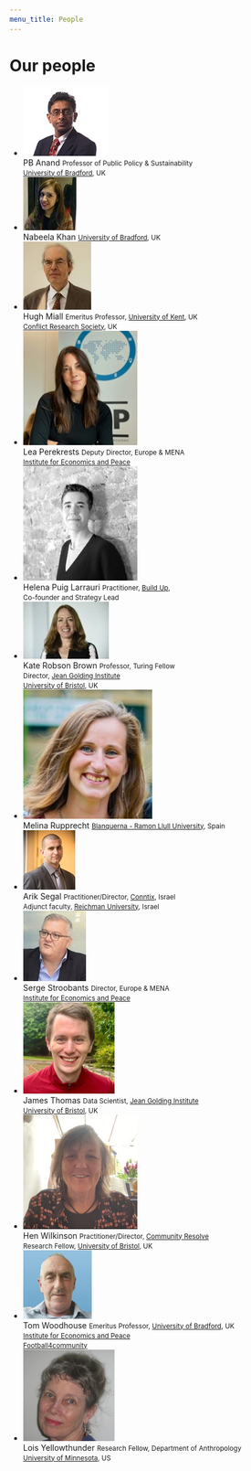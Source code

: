 ```yaml
---
menu_title: People
---
```


# Our people

<ul class="people-grid">
    <li>
        <img alt="Prathivadi Anand" src="/assets/people/prathivadi-anand.jpg">
        <div>
            PB Anand
            <small>
                Professor of Public Policy & Sustainability<br>
                <a href="https://www.bradford.ac.uk/">University of Bradford</a>, UK
            </small>
        </div>
    </li>
    <li>
        <img alt="Nabeela Khan" src="/assets/people/nabeela-khan.jpg">
        <div>
            Nabeela Khan
            <small>
                <a href="https://www.bradford.ac.uk/">University of Bradford</a>, UK
            </small>
        </div>
    </li>
    <li>
        <img alt="Hugh Miall" src="/assets/people/hugh-miall.jpg">
        <div>
            Hugh Miall
            <small>
                Emeritus Professor, <a href="https://www.kent.ac.uk/">University of Kent</a>, UK<br>
                <a href="https://conflictresearchsociety.org/">Conflict Research Society</a>, UK
            </small>
        </div>
    </li>
    <li>
        <img alt="Lea Perekrests" src="/assets/people/lea-perekrests.jpg">
        <div>
            Lea Perekrests
            <small>
                Deputy Director, Europe & MENA<br>
                <a href="https://www.economicsandpeace.org/">Institute for Economics and Peace</a>
            </small>
        </div>
    </li>
    <li>
        <img alt="Helena Puig Larrauri" src="/assets/people/helena-puig-larrauri.jpg">
        <div>
            Helena Puig Larrauri
            <small>
                Practitioner, <a href="https://howtobuildup.org/">Build Up</a>,<br>
                Co-founder and Strategy Lead
            </small>
        </div>
    </li>
    <li>
        <img alt="Kate Robson Brown" src="/assets/people/kate-robson-brown.jpg">
        <div>
            Kate Robson Brown
            <small>
                Professor, Turing Fellow<br>
                Director, <a href="https://www.bristol.ac.uk/golding/">Jean Golding Institute</a><br>
                <a href="https://www.bristol.ac.uk/">University of Bristol</a>, UK
            </small>
        </div>
    </li>
    <li>
        <img alt="Melina Rupprecht" src="/assets/people/melina-rupprecht.jpg">
        <div>
            Melina Rupprecht
            <small>
                <a href="https://www.blanquerna.edu/">Blanquerna - Ramon Llull University</a>, Spain
            </small>
        </div>
    </li>
    <li>
        <img alt="Arik Segal" src="/assets/people/arik-segal.jpg">
        <div>
            Arik Segal
            <small>
                Practitioner/Director, <a href="https://www.conntix.com/">Conntix</a>, Israel<br>
                Adjunct faculty, <a href="https://www.runi.ac.il/">Reichman University</a>, Israel
            </small>
        </div>
    </li>
    <li>
        <img alt="Serge Stroobants" src="/assets/people/serge-stroobants.jpg">
        <div>
            Serge Stroobants
            <small>
                Director, Europe & MENA<br>
                <a href="https://www.economicsandpeace.org/">Institute for Economics and Peace</a>
            </small>
        </div>
    </li>
    <li>
        <img alt="James Thomas" src="/assets/people/james-thomas.jpg">
        <div>
            James Thomas
            <small>
                Data Scientist, <a href="https://www.bristol.ac.uk/golding/">Jean Golding Institute</a><br>
                <a href="https://www.bristol.ac.uk/">University of Bristol</a>, UK
            </small>
        </div>
    </li>
    <li>
        <img alt="Hen Wilkinson" src="/assets/people/hen-wilkinson.jpg">
        <div>
            Hen Wilkinson
            <small>
                Practitioner/Director, <a href="https://henwilkinson.info/">Community Resolve</a><br>
                Research Fellow, <a href="https://www.bristol.ac.uk/">University of Bristol</a>, UK
            </small>
        </div>
    </li>
    <li>
        <img alt="Tom Woodhouse" src="/assets/people/tom-woodhouse.jpg">
        <div>
            Tom Woodhouse
            <small>
                Emeritus Professor, <a href="https://www.bradford.ac.uk/">University of Bradford</a>, UK<br>
                <a href="https://www.economicsandpeace.org/">Institute for Economics and Peace</a><br>
                <a href="https://www.football4community.co.uk/">Football4community</a>
            </small>
        </div>
    </li>
    <li>
        <img alt="Lois Yellowthunder" src="/assets/people/lois-yellowthunder.jpg">
        <div>
            Lois Yellowthunder
            <small>
                Research Fellow, Department of Anthropology<br>
                <a href="https://umn.edu/">University of Minnesota</a>, US
            </small>
        </div>
    </li>
</ul>
